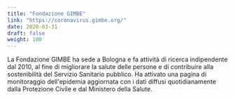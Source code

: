 ```yaml
---
title: "Fondazione GIMBE"
link: "https://coronavirus.gimbe.org/"
date: 2020-03-31
draft: false
weight: 100
---
```


La Fondazione GIMBE ha sede a Bologna e fa attività di ricerca indipendente dal 2010, al fine di migliorare la salute delle persone e di contribuire alla sostenibilità del Servizio Sanitario pubblico. Ha attivato una pagina di monitoraggio dell'epidemia aggiornata con i dati diffusi quotidianamente dalla Protezione Civile e dal Ministero della Salute. 
